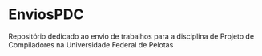 # EnviosPDC
Repositório dedicado ao envio de trabalhos para a disciplina de Projeto de Compiladores na Universidade Federal de Pelotas
